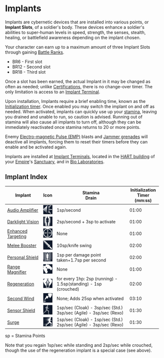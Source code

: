 # Implants

Implants are cybernetic devices that are installed into various points, or
**Implant Slots**, of a soldier's body. These devices enhance a soldier's
abilities to super-human levels in speed, strength, the senses, stealth,
healing, or battlefield awareness depending on the implant chosen.

Your character can earn up to a maximum amount of three Implant Slots through
gaining [Battle Ranks](../terminology/Battle_Rank.md).

- BR6 - First slot
- BR12 - Second slot
- BR18 - Third slot

Once a slot has been earned, the actual Implant in it may be changed as often as
needed; unlike [Certifications](../certifications/Certification.md), there is no
change-over timer. The only limitation is access to an
[Implant Terminal](../items/Implant_Terminal.md).

Upon installation, Implants require a brief enabling time, known as the
[Initialization timer](../items/Initialization_timer.md). Once enabled you may
switch the implant on and off as needed. When activated, implants can quickly
use up your [stamina](../terminology/Stamina.md), leaving you drained and unable
to run, so caution is advised. Running out of stamina will also cause all
implants to turn off, although they can be immediately reactivated once stamina
returns to 20 or more points.

Enemy [Electro-magnetic Pulse (EMP)](../terminology/EMP.md) blasts and
[Jammer grenades](../weapons/Jammer_Grenade.md) will deactive all implants,
forcing them to reset their timers before they can enable and be activated
again.

Implants are installed at [Implant Terminals](../items/Implant_Terminal.md),
located in the [HART building](../locations/HART_building.md) of your
[Empire](../terminology/Empire.md)'s [Sanctuary](../locations/Sanctuary.md), and
in [Bio Laboratories](../locations/Bio_Laboratory.md).

## Implant Index

| Implant | Icon | Stamina  <br>Drain | Initialization  <br>Timer (mm:ss) |
| --- | --- | --- | --- |
| [Audio Amplifier](Audio_Amplifier.md) | ![](../images/Audio_amplifier.gif "../images/Audio_amplifier.gif") | 1sp/second | 01:00 |
| [Darklight Vision](Darklight.md) | ![](../images/Darklight.gif "../images/Darklight.gif") | 2sp/second + 3sp to activate | 01:00 |
| [Enhanced Targeting](Enhanced_Targeting.md) | ![](../images/Enhanced_targeting.gif "../images/Enhanced_targeting.gif") | None | 01:00 |
| [Melee Booster](Melee_Booster.md) | ![](../images/Melee_booster.gif "../images/Melee_booster.gif") | 10sp/knife swing | 02:00 |
| [Personal Shield](Personal_Shield.md) | ![](../images/Personal_shield.gif "../images/Personal_shield.gif") | 1sp per damage point taken+1.7sp per second | 02:00 |
| [Range Magnifier](Range_Magnifier.md) | ![](../images/Range_magnifier.gif "../images/Range_magnifier.gif") | None | 01:00 |
| [Regeneration](Regeneration.md) | ![](../images/Regeneration.gif "../images/Regeneration.gif") | for every 1hp: 2sp (running) - 1.5sp(standing) - 1sp (crouched) | 02:00 |
| [Second Wind](Second_Wind.md) | ![](../images/Second_wind.gif "../images/Second_wind.gif") | None; Adds 25sp when activated | 03:10 |
| [Sensor Shield](Sensor_Shield.md) | ![](../images/Sensor_shield.gif "../images/Sensor_shield.gif") | 1sp/sec (Cloak) - 3sp/sec (Std.) 3sp/sec (Agile) - 3sp/sec (Rexo) | 01:30 |
| [Surge](Surge.md) | ![](../images/Surge.gif "../images/Surge.gif") | 1sp/sec (Cloak) - 1sp/sec (Std.) 2sp/sec (Agile) - 3sp/sec (Rexo) | 01:30 |

sp = Stamina Points

Note that you regain 1sp/sec while standing and 2sp/sec while crouched, though
the use of the regeneration implant is a special case (see above).
